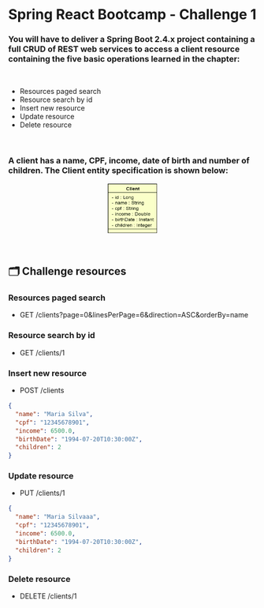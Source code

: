 # Spring React Bootcamp - Challenge 1

### You will have to deliver a Spring Boot 2.4.x project containing a full CRUD of REST web services to access a client resource containing the five basic operations learned in the chapter:
<br>

- Resources paged search
- Resource search by id
- Insert new resource
- Update resource
- Delete resource

<br>

### A client has a name, CPF, income, date of birth and number of children. The Client entity specification is shown below:

<p align="center">
  <img width="100" height="100" src="public/client.png">
</p>

<br>

## 🗂️ Challenge resources

### Resources paged search
- GET /clients?page=0&linesPerPage=6&direction=ASC&orderBy=name

### Resource search by id
- GET /clients/1

### Insert new resource
- POST /clients
```json
{
  "name": "Maria Silva",
  "cpf": "12345678901",
  "income": 6500.0,
  "birthDate": "1994-07-20T10:30:00Z",
  "children": 2
}
```

### Update resource
- PUT /clients/1
```json
{
  "name": "Maria Silvaaa",
  "cpf": "12345678901",
  "income": 6500.0,
  "birthDate": "1994-07-20T10:30:00Z",
  "children": 2
}
```

### Delete resource
- DELETE /clients/1
